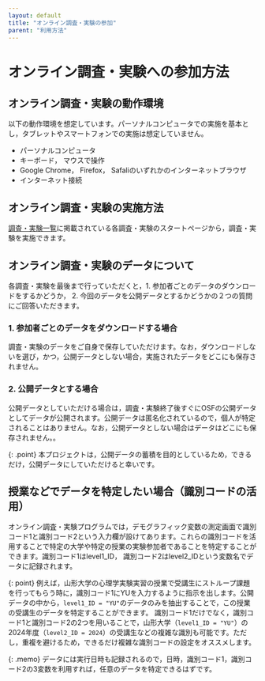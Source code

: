 ```yaml
---
layout: default
title: "オンライン調査・実験の参加"
parent: "利用方法"
---
```


# オンライン調査・実験への参加方法

## オンライン調査・実験の動作環境
以下の動作環境を想定しています。パーソナルコンピュータでの実施を基本とし，タブレットやスマートフォンでの実施は想定していません。

 * パーソナルコンピュータ
 * キーボード， マウスで操作
 * Google Chrome， Firefox， Safaliのいずれかのインターネットブラウザ
 * インターネット接続

## オンライン調査・実験の実施方法

[調査・実験一覧](./experiments/experiments.html)に掲載されている各調査・実験のスタートページから，調査・実験を実施できます。

## オンライン調査・実験のデータについて

各調査・実験を最後まで行っていただくと，1. 参加者ごとのデータのダウンロードをするかどうか， 2. 今回のデータを公開データとするかどうかの２つの質問にご回答いただきます。

### 1. 参加者ごとのデータをダウンロードする場合

調査・実験のデータをご自身で保存していただけます。なお，ダウンロードしないを選び，かつ，公開データとしない場合，実施されたデータをどこにも保存されません。

### 2. 公開データとする場合
公開データとしていただける場合は，調査・実験終了後すぐにOSFの公開データとしてデータが公開されます。公開データは匿名化されているので，個人が特定されることはありません。なお，公開データとしない場合はデータはどこにも保存されません。。

{: .point}
本プロジェクトは，公開データの蓄積を目的としているため，できるだけ，公開データにしていただけると幸いです。

## 授業などでデータを特定したい場合（識別コードの活用）

オンライン調査・実験プログラムでは，デモグラフィック変数の測定画面で識別コード1と識別コード2という入力欄が設けてあります。これらの識別コードを活用することで特定の大学や特定の授業の実験参加者であることを特定することができます。識別コード1はlevel1_ID， 識別コード2はlevel2_IDという変数名でデータに記録されます。

{: point}
例えば，山形大学の心理学実験実習の授業で受講生にストループ課題を行ってもらう時に，識別コード1にYUを入力するように指示を出します。公開データの中から，`level1_ID = "YU"`のデータのみを抽出することで，この授業の受講生のデータを特定することができます。
識別コード1だけでなく，識別コード1と識別コード2の2つを用いることで，山形大学（`level1_ID = "YU"`）の2024年度（`level2_ID = 2024`）の受講生などの複雑な識別も可能です。ただし，重複を避けるため，できるだけ複雑な識別コードの設定をオススメします。

{: .memo}
データには実行日時も記録されるので，日時，識別コード1，識別コード2の3変数を利用すれば，任意のデータを特定できるはずです。